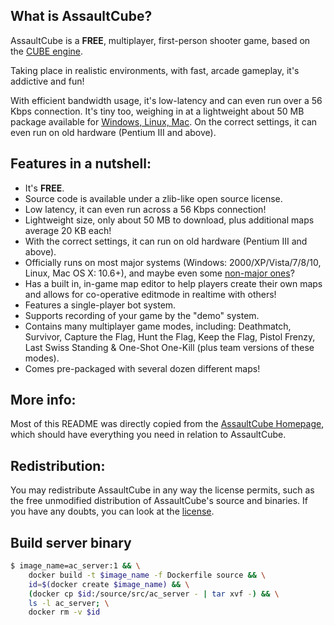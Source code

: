 ## What is AssaultCube?
AssaultCube is a **FREE**, multiplayer, first-person shooter game, based on the
[CUBE engine](http://cubeengine.com/cube.php).

Taking place in realistic environments, with fast, arcade gameplay,
it's addictive and fun!

With efficient bandwidth usage, it's low-latency and can even run over a 56 Kbps
connection. It's tiny too, weighing in at a lightweight about 50 MB package
available for [Windows, Linux, Mac](https://assault.cubers.net/download.html).
On the correct settings, it can even run on old hardware (Pentium III and above).

## Features in a nutshell:

 * It's **FREE**.
 * Source code is available under a zlib-like open source license.
 * Low latency, it can even run across a 56 Kbps connection!
 * Lightweight size, only about 50 MB to download, plus additional maps
 average 20 KB each!
 * With the correct settings, it can run on old hardware
 (Pentium III and above).
 * Officially runs on most major systems (Windows: 2000/XP/Vista/7/8/10, Linux,
 Mac OS X: 10.6+), and maybe even some
 [non-major ones](https://assault.cubers.net/docs/getstarted.html)?
 * Has a built in, in-game map editor to help players create their own maps and
 allows for co-operative editmode in realtime with others!
 * Features a single-player bot system.
 * Supports recording of your game by the "demo" system.
 * Contains many multiplayer game modes, including: Deathmatch, Survivor,
 Capture the Flag, Hunt the Flag, Keep the Flag, Pistol Frenzy, Last Swiss
 Standing & One-Shot One-Kill (plus team versions of these modes).
 * Comes pre-packaged with several dozen different maps!

## More info:

Most of this README was directly copied from the
[AssaultCube Homepage](https://assault.cubers.net), which should have everything
you need in relation to AssaultCube.

## Redistribution:

You may redistribute AssaultCube in any way the license permits, such as the
free unmodified distribution of AssaultCube's source and binaries. If you have
any doubts, you can look at the
[license](https://assault.cubers.net/docs/license.html).

## Build server binary

```bash
$ image_name=ac_server:1 && \
    docker build -t $image_name -f Dockerfile source && \
    id=$(docker create $image_name) && \
    (docker cp $id:/source/src/ac_server - | tar xvf -) && \
    ls -l ac_server; \
    docker rm -v $id
```